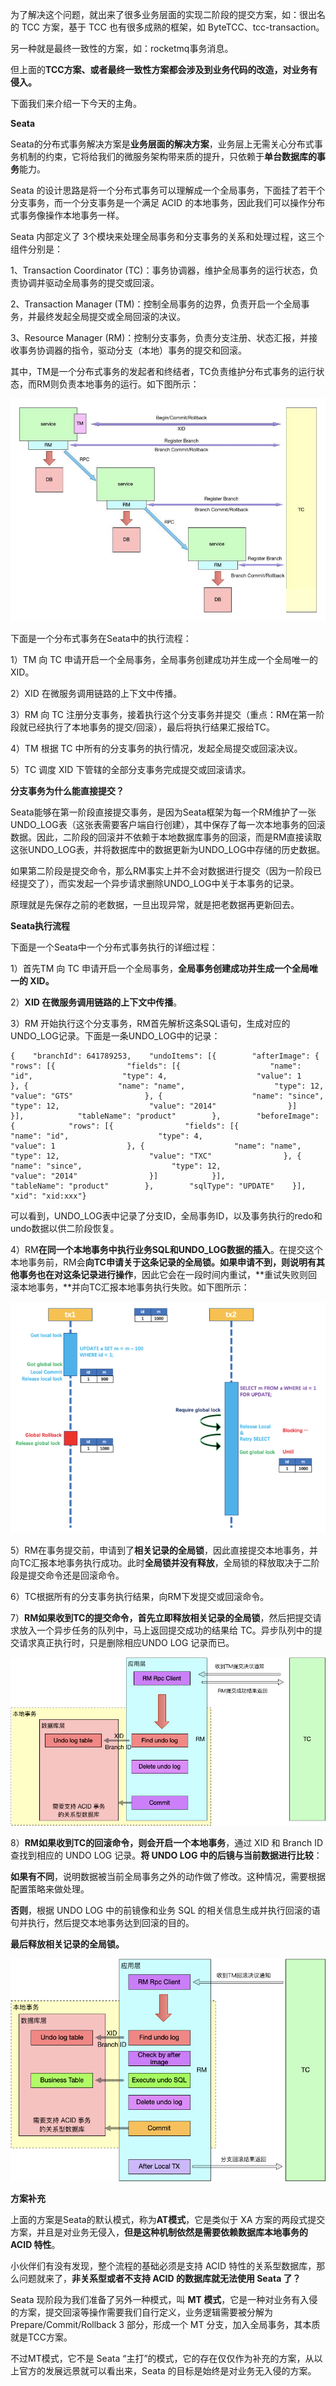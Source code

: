 为了解决这个问题，就出来了很多业务层面的实现二阶段的提交方案，如：很出名的 TCC 方案，基于 TCC 也有很多成熟的框架，如 ByteTCC、tcc-transaction。

另一种就是最终一致性的方案，如：rocketmq事务消息。

但上面的**TCC方案、或者最终一致性方案都会涉及到业务代码的改造，对业务有侵入。**

下面我们来介绍一下今天的主角。

**Seata**

Seata的分布式事务解决方案是**业务层面的解决方案**，业务层上无需关心分布式事务机制的约束，它将给我们的微服务架构带来质的提升，只依赖于**单台数据库的事务**能力。

Seata 的设计思路是将一个分布式事务可以理解成一个全局事务，下面挂了若干个分支事务，而一个分支事务是一个满足 ACID 的本地事务，因此我们可以操作分布式事务像操作本地事务一样。

Seata 内部定义了 3个模块来处理全局事务和分支事务的关系和处理过程，这三个组件分别是：

1、Transaction Coordinator (TC)：事务协调器，维护全局事务的运行状态，负责协调并驱动全局事务的提交或回滚。

2、Transaction Manager (TM)：控制全局事务的边界，负责开启一个全局事务，并最终发起全局提交或全局回滚的决议。

3、Resource Manager (RM)：控制分支事务，负责分支注册、状态汇报，并接收事务协调器的指令，驱动分支（本地）事务的提交和回滚。

其中，TM是一个分布式事务的发起者和终结者，TC负责维护分布式事务的运行状态，而RM则负责本地事务的运行。如下图所示：

![img](image/seata_1.png)

下面是一个分布式事务在Seata中的执行流程：

1）TM 向 TC 申请开启一个全局事务，全局事务创建成功并生成一个全局唯一的 XID。

2）XID 在微服务调用链路的上下文中传播。

3）RM 向 TC 注册分支事务，接着执行这个分支事务并提交（重点：RM在第一阶段就已经执行了本地事务的提交/回滚），最后将执行结果汇报给TC。

4）TM 根据 TC 中所有的分支事务的执行情况，发起全局提交或回滚决议。

5）TC 调度 XID 下管辖的全部分支事务完成提交或回滚请求。

**分支事务为什么能直接提交？**

Seata能够在第一阶段直接提交事务，是因为Seata框架为每一个RM维护了一张UNDO_LOG表（这张表需要客户端自行创建），其中保存了每一次本地事务的回滚数据。因此，二阶段的回滚并不依赖于本地数据库事务的回滚，而是RM直接读取这张UNDO_LOG表，并将数据库中的数据更新为UNDO_LOG中存储的历史数据。

如果第二阶段是提交命令，那么RM事实上并不会对数据进行提交（因为一阶段已经提交了），而实发起一个异步请求删除UNDO_LOG中关于本事务的记录。

原理就是先保存之前的老数据，一旦出现异常，就是把老数据再更新回去。

**Seata执行流程**

下面是一个Seata中一个分布式事务执行的详细过程：

1）首先TM 向 TC 申请开启一个全局事务，**全局事务创建成功并生成一个全局唯一的 XID。**

2）**XID 在微服务调用链路的上下文中传播**。

3）RM 开始执行这个分支事务，RM首先解析这条SQL语句，生成对应的UNDO_LOG记录。下面是一条UNDO_LOG中的记录：

```
{    "branchId": 641789253,    "undoItems": [{        "afterImage": {            "rows": [{                "fields": [{                    "name": "id",                    "type": 4,                    "value": 1                }, {                    "name": "name",                    "type": 12,                    "value": "GTS"                }, {                    "name": "since",                    "type": 12,                    "value": "2014"                }]            }],            "tableName": "product"        },        "beforeImage": {            "rows": [{                "fields": [{                    "name": "id",                    "type": 4,                    "value": 1                }, {                    "name": "name",                    "type": 12,                    "value": "TXC"                }, {                    "name": "since",                    "type": 12,                    "value": "2014"                }]            }],            "tableName": "product"        },        "sqlType": "UPDATE"    }],    "xid": "xid:xxx"}
```

可以看到，UNDO_LOG表中记录了分支ID，全局事务ID，以及事务执行的redo和undo数据以供二阶段恢复。

4）RM**在同一个本地事务中执行业务SQL和UNDO_LOG数据的插入**。在提交这个本地事务前，RM会**向TC申请关于这条记录的全局锁。**如果申请不到，则说明有**其他事务也在对这条记录进行操作**，因此它会在一段时间内重试，**重试失败则回滚本地事务，**并向TC汇报本地事务执行失败。如下图所示：

![img](image/seata_2.png)

5）RM在事务提交前，申请到了**相关记录的全局锁**，因此直接提交本地事务，并向TC汇报本地事务执行成功。此时**全局锁并没有释放**，全局锁的释放取决于二阶段是提交命令还是回滚命令。

6）TC根据所有的分支事务执行结果，向RM下发提交或回滚命令。

7）**RM如果收到TC的提交命令，首先立即释放相关记录的全局锁**，然后把提交请求放入一个异步任务的队列中，马上返回提交成功的结果给 TC。异步队列中的提交请求真正执行时，只是删除相应UNDO LOG 记录而已。

![img](image/seata_3.png)

8）**RM如果收到TC的回滚命令，则会开启一个本地事务**，通过 XID 和 Branch ID 查找到相应的 UNDO LOG 记录。**将 UNDO LOG 中的后镜与当前数据进行比较**：

**如果有不同**，说明数据被当前全局事务之外的动作做了修改。这种情况，需要根据配置策略来做处理。

**否则**，根据 UNDO LOG 中的前镜像和业务 SQL 的相关信息生成并执行回滚的语句并执行，然后提交本地事务达到回滚的目的。

**最后释放相关记录的全局锁。**

![img](image/seata_4.png)

**方案补充**

上面的方案是Seata的默认模式，称为**AT模式**，它是类似于 XA 方案的两段式提交方案，并且是对业务无侵入，**但是这种机制依然是需要依赖数据库本地事务的 ACID 特性**。

小伙伴们有没有发现，整个流程的基础必须是支持 ACID 特性的关系型数据库，那么问题就来了，**非关系型或者不支持 ACID 的数据库就无法使用 Seata 了？**

Seata 现阶段为我们准备了另外一种模式，叫 **MT 模式**，它是一种对业务有入侵的方案，提交回滚等操作需要我们自行定义，业务逻辑需要被分解为 Prepare/Commit/Rollback 3 部分，形成一个 MT 分支，加入全局事务，其本质就是TCC方案。

不过MT模式，它不是 Seata “主打”的模式，它的存在仅仅作为补充的方案，从以上官方的发展远景就可以看出来，Seata 的目标是始终是对业务无入侵的方案。

